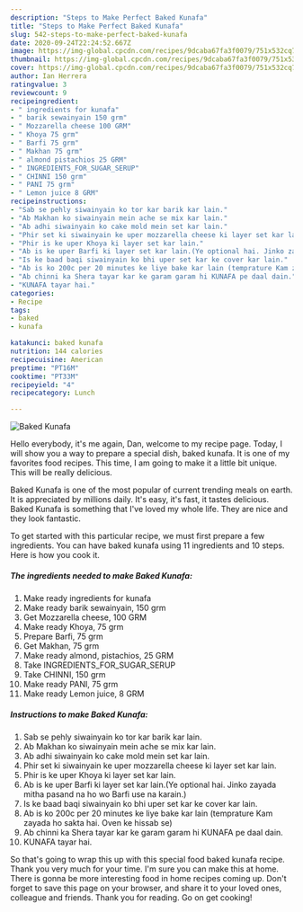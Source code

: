 ```yaml
---
description: "Steps to Make Perfect Baked Kunafa"
title: "Steps to Make Perfect Baked Kunafa"
slug: 542-steps-to-make-perfect-baked-kunafa
date: 2020-09-24T22:24:52.667Z
image: https://img-global.cpcdn.com/recipes/9dcaba67fa3f0079/751x532cq70/baked-kunafa-recipe-main-photo.jpg
thumbnail: https://img-global.cpcdn.com/recipes/9dcaba67fa3f0079/751x532cq70/baked-kunafa-recipe-main-photo.jpg
cover: https://img-global.cpcdn.com/recipes/9dcaba67fa3f0079/751x532cq70/baked-kunafa-recipe-main-photo.jpg
author: Ian Herrera
ratingvalue: 3
reviewcount: 9
recipeingredient:
- " ingredients for kunafa"
- " barik sewainyain 150 grm"
- " Mozzarella cheese 100 GRM"
- " Khoya 75 grm"
- " Barfi 75 grm"
- " Makhan 75 grm"
- " almond pistachios 25 GRM"
- " INGREDIENTS_FOR_SUGAR_SERUP"
- " CHINNI 150 grm"
- " PANI 75 grm"
- " Lemon juice 8 GRM"
recipeinstructions:
- "Sab se pehly siwainyain ko tor kar barik kar lain."
- "Ab Makhan ko siwainyain mein ache se mix kar lain."
- "Ab adhi siwainyain ko cake mold mein set kar lain."
- "Phir set ki siwainyain ke uper mozzarella cheese ki layer set kar lain."
- "Phir is ke uper Khoya ki layer set kar lain."
- "Ab is ke uper Barfi ki layer set kar lain.(Ye optional hai. Jinko zayada mitha pasand na ho wo Barfi use na karain.)"
- "Is ke baad baqi siwainyain ko bhi uper set kar ke cover kar lain."
- "Ab is ko 200c per 20 minutes ke liye bake kar lain (temprature Kam zayada ho sakta hai. Oven ke hissab se)"
- "Ab chinni ka Shera tayar kar ke garam garam hi KUNAFA pe daal dain."
- "KUNAFA tayar hai."
categories:
- Recipe
tags:
- baked
- kunafa

katakunci: baked kunafa 
nutrition: 144 calories
recipecuisine: American
preptime: "PT16M"
cooktime: "PT33M"
recipeyield: "4"
recipecategory: Lunch

---
```



![Baked Kunafa](https://img-global.cpcdn.com/recipes/9dcaba67fa3f0079/751x532cq70/baked-kunafa-recipe-main-photo.jpg)

Hello everybody, it's me again, Dan, welcome to my recipe page. Today, I will show you a way to prepare a special dish, baked kunafa. It is one of my favorites food recipes. This time, I am going to make it a little bit unique. This will be really delicious.

Baked Kunafa is one of the most popular of current trending meals on earth. It is appreciated by millions daily. It's easy, it's fast, it tastes delicious. Baked Kunafa is something that I've loved my whole life. They are nice and they look fantastic.




To get started with this particular recipe, we must first prepare a few ingredients. You can have baked kunafa using 11 ingredients and 10 steps. Here is how you cook it.

<!--inarticleads1-->

##### The ingredients needed to make Baked Kunafa:

1. Make ready  ingredients for kunafa
1. Make ready  barik sewainyain, 150 grm
1. Get  Mozzarella cheese, 100 GRM
1. Make ready  Khoya, 75 grm
1. Prepare  Barfi, 75 grm
1. Get  Makhan, 75 grm
1. Make ready  almond, pistachios, 25 GRM
1. Take  INGREDIENTS_FOR_SUGAR_SERUP
1. Take  CHINNI, 150 grm
1. Make ready  PANI, 75 grm
1. Make ready  Lemon juice, 8 GRM




<!--inarticleads2-->

##### Instructions to make Baked Kunafa:

1. Sab se pehly siwainyain ko tor kar barik kar lain.
1. Ab Makhan ko siwainyain mein ache se mix kar lain.
1. Ab adhi siwainyain ko cake mold mein set kar lain.
1. Phir set ki siwainyain ke uper mozzarella cheese ki layer set kar lain.
1. Phir is ke uper Khoya ki layer set kar lain.
1. Ab is ke uper Barfi ki layer set kar lain.(Ye optional hai. Jinko zayada mitha pasand na ho wo Barfi use na karain.)
1. Is ke baad baqi siwainyain ko bhi uper set kar ke cover kar lain.
1. Ab is ko 200c per 20 minutes ke liye bake kar lain (temprature Kam zayada ho sakta hai. Oven ke hissab se)
1. Ab chinni ka Shera tayar kar ke garam garam hi KUNAFA pe daal dain.
1. KUNAFA tayar hai.




So that's going to wrap this up with this special food baked kunafa recipe. Thank you very much for your time. I'm sure you can make this at home. There is gonna be more interesting food in home recipes coming up. Don't forget to save this page on your browser, and share it to your loved ones, colleague and friends. Thank you for reading. Go on get cooking!

